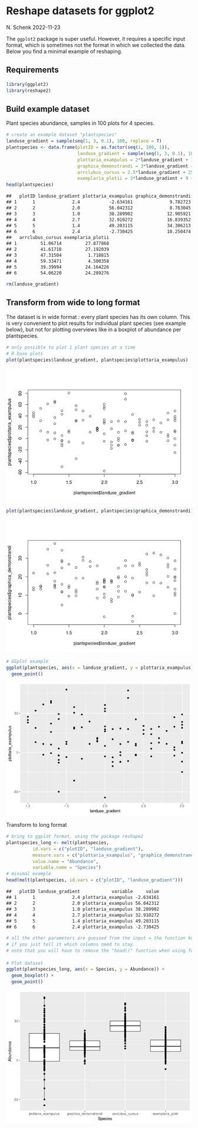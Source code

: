 Reshape datasets for ggplot2
================
N. Schenk
2022-11-23

The `ggplot2` package is super useful. However, it requires a specific
input format, which is sometimes not the format in which we collected
the data. Below you find a minimal example of reshaping.

## Requirements

``` r
library(ggplot2)
library(reshape2)
```

## Build example dataset

Plant species abundance, samples in 100 plots for 4 species.

``` r
# create an example dataset "plantspecies"
landuse_gradient = sample(seq(1, 3, 0.1), 100, replace = T)
plantspecies <- data.frame(plotID = as.factor(seq(1, 100, 1)),
                           landuse_gradient = sample(seq(1, 3, 0.1), 100, replace = T),
                           plottaria_exampulus = 2*landuse_gradient + 12 + rnorm(100, mean = 12/3, sd = 12/0.5),
                           graphica_demonstrandi = 3*landuse_gradient + 8 + rnorm(100, mean = 8/2, sd = 8/1),
                           arrclubus_cursus = 2.5*landuse_gradient + 25 + rnorm(100, mean = 25/2, sd = 25/2),
                           exemplaria_plotii = 3*landuse_gradient + 9 + rnorm(100, mean = 9/2, sd = 9/0.8))
head(plantspecies)
```

    ##   plotID landuse_gradient plottaria_exampulus graphica_demonstrandi
    ## 1      1              2.4           -2.634161              9.782723
    ## 2      2              2.0           56.042312              8.763045
    ## 3      3              1.0           38.289902             12.905921
    ## 4      4              2.7           32.910272             16.839352
    ## 5      5              1.4           49.203115             34.306213
    ## 6      6              2.4           -2.730425             10.250474
    ##   arrclubus_cursus exemplaria_plotii
    ## 1         51.06714         27.877868
    ## 2         41.61718         27.192039
    ## 3         47.31504          1.718815
    ## 4         59.33471          4.500358
    ## 5         39.39994         24.164226
    ## 6         54.06220         24.289276

``` r
rm(landuse_gradient)
```

## Transform from wide to long format

The dataset is in wide format : every plant species has its own column.
This is very convenient to plot results for individual plant species
(see example below), but not for plotting overviews like in a boxplot of
abundance per plantspecies.

``` r
# only possible to plot 1 plant species at a time
# R base plots
plot(plantspecies$landuse_gradient, plantspecies$plottaria_exampulus)
```

![](ggplot2_reshape_input_data_files/figure-gfm/unnamed-chunk-3-1.png)<!-- -->

``` r
plot(plantspecies$landuse_gradient, plantspecies$graphica_demonstrandi)
```

![](ggplot2_reshape_input_data_files/figure-gfm/unnamed-chunk-3-2.png)<!-- -->

``` r
# GGplot example
ggplot(plantspecies, aes(x = landuse_gradient, y = plottaria_exampulus)) +
  geom_point()
```

![](ggplot2_reshape_input_data_files/figure-gfm/unnamed-chunk-3-3.png)<!-- -->

Transform to long format

``` r
# bring to ggplot format, using the package reshape2
plantspecies_long <- melt(plantspecies, 
          id.vars = c("plotID", "landuse_gradient"),
          measure.vars = c("plottaria_exampulus", "graphica_demonstrandi", "arrclubus_cursus", "exemplaria_plotii"),
          value.name = "Abundance",
          variable.name = "Species")
# minimal example
head(melt(plantspecies, id.vars = c("plotID", "landuse_gradient")))
```

    ##   plotID landuse_gradient            variable     value
    ## 1      1              2.4 plottaria_exampulus -2.634161
    ## 2      2              2.0 plottaria_exampulus 56.042312
    ## 3      3              1.0 plottaria_exampulus 38.289902
    ## 4      4              2.7 plottaria_exampulus 32.910272
    ## 5      5              1.4 plottaria_exampulus 49.203115
    ## 6      6              2.4 plottaria_exampulus -2.730425

``` r
# all the other parameters are guessed from the input = the function knows itself what to do
# if you just tell it which columns need to stay.
# note that you will have to remove the "head()" function when using for your own data

# Plot dataset
ggplot(plantspecies_long, aes(x = Species, y = Abundance)) +
  geom_boxplot() +
  geom_point()
```

![](ggplot2_reshape_input_data_files/figure-gfm/unnamed-chunk-4-1.png)<!-- -->

